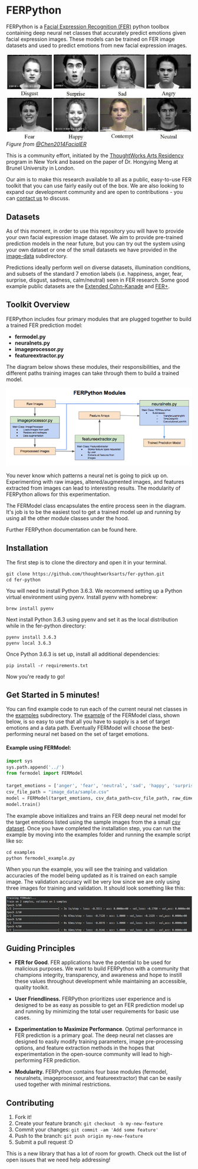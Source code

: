 # FERPython
FERPython is a [Facial Expression Recognition (FER)](https://en.wikipedia.org/wiki/Emotion_recognition) python toolbox containing deep neural net classes that accurately predict emotions given facial expression images. These models can be trained on FER image datasets and used to predict emotions from new facial expression images.

![Labeled FER Images](readme_docs/labeled_images.png "Labeled Facial Expression Images")
*Figure from [@Chen2014FacialER]*

This is a community effort, initiated by the [ThoughtWorks Arts Residency](https://thoughtworksarts.io/) program in New York and based on the paper of Dr. Hongying Meng at Brunel University in London. 

Our aim is to make this research available to all as a public, easy-to-use FER toolkit that you can use fairly easily out of the box. We are also looking to expand our development community and are open to contributions - you can [contact us](mailto:aperez@thoughtworks.com) to discuss.

## Datasets

As of this moment, in order to use this repository you will have to provide your own facial expression image dataset. We aim to provide pre-trained prediction models in the near future, but you can try out the system using your own dataset or one of the small datasets we have provided in the [image-data](image-data) subdirectory.

Predictions ideally perform well on diverse datasets, illumination conditions, and subsets of the standard 7 emotion labels (i.e. happiness, anger, fear, surprise, disgust, sadness, calm/neutral) seen in FER research. Some good example public datasets are the [Extended Cohn-Kanade](http://www.consortium.ri.cmu.edu/ckagree/) and [FER+](https://github.com/Microsoft/FERPlus).

## Toolkit Overview

FERPython includes four primary modules that are plugged together to build a trained FER prediction model:

- __fermodel.py__
- __neuralnets.py__
- __imageprocessor.py__
- __featureextractor.py__

The diagram below shows these modules, their responsibilities, and the different paths training images can take through them to build a trained model. 

![FERPython Modules](readme_docs/module_diagram.png "FERPython Modules")

You never know which patterns a neural net is going to pick up on. Experimenting with raw images, altered/augmented images, and features extracted from images can lead to interesting results. The modularity of FERPython allows for this experimentation.

The FERModel class encapsulates the entire process seen in the diagram. It's job is to be the easiest tool to get a trained model up and running by using all the other module classes under the hood.

Further FERPython documentation can be found here.

## Installation

The first step is to clone the directory and open it in your terminal.

```
git clone https://github.com/thoughtworksarts/fer-python.git
cd fer-python
```

You will need to install Python 3.6.3. We recommend setting up a Python virtual environment using pyenv. Install pyenv with homebrew:

```
brew install pyenv
```

Next install Python 3.6.3 using pyenv and set it as the local distribution while in the fer-python directory:
```
pyenv install 3.6.3
pyenv local 3.6.3
```
 
Once Python 3.6.3 is set up, install all additional dependencies:

```
pip install -r requirements.txt
```

Now you're ready to go!

## Get Started in 5 minutes!

You can find example code to run each of the current neural net classes in the [examples](examples) subdirectory. The [example](examples/fermodel_example.py) of the FERModel class, shown below, is so easy to use that all you have to supply is a set of target emotions and a data path. Eventually FERModel will choose the best-performing neural net based on the set of target emotions.

#### Example using FERModel:

```python
import sys
sys.path.append('../')
from fermodel import FERModel

target_emotions = ['anger', 'fear', 'neutral', 'sad', 'happy', 'surprise', 'disgust']
csv_file_path = "image_data/sample.csv"
model = FERModel(target_emotions, csv_data_path=csv_file_path, raw_dimensions=(48,48), csv_image_col=1, csv_label_col=0, verbose=True)
model.train()
```

The example above initializes and trains an FER deep neural net model for the target emotions listed using the sample images from the a small [csv dataset](examples/image_data/sample.csv). Once you have completed the installation step, you can run the example by moving into the examples folder and running the example script like so:

```
cd examples
python fermodel_example.py
```

When you run the example, you will see the training and validation accuracies of the model being updated as it is trained on each sample image. The validation accuracy will be very low since we are only using three images for training and validation. It should look something like this:

![FERModel Training Output](readme_docs/sample_fermodel_output.png "FERModel Training Output")

## Guiding Principles

- __FER for Good__. FER applications have the potential to be used for malicious purposes. We want to build FERPython with a community that champions integrity, transparency, and awareness and hope to instill these values throughout development while maintaining an accessible, quality toolkit.

- __User Friendliness.__ FERPython prioritizes user experience and is designed to be as easy as possible to get an FER prediction model up and running by minimizing the total user requirements for basic use cases.

- __Experimentation to Maximize Performance__. Optimal performance in FER prediction is a primary goal. The deep neural net classes are designed to easily modify training parameters, image pre-processing options, and feature extraction methods in the hopes that experimentation in the open-source community will lead to high-performing FER prediction.

- __Modularity.__ FERPython contains four base modules (fermodel, neuralnets, imageprocessor, and featureextractor) that can be easily used together with minimal restrictions. 

## Contributing

1. Fork it!
2. Create your feature branch: `git checkout -b my-new-feature`
3. Commit your changes: `git commit -am 'Add some feature'`
4. Push to the branch: `git push origin my-new-feature`
5. Submit a pull request :D

This is a new library that has a lot of room for growth. Check out the list of open issues that we need help addressing! 


[@Chen2014FacialER]: https://www.semanticscholar.org/paper/Facial-Expression-Recognition-Based-on-Facial-Comp-Chen-Chen/677ebde61ba3936b805357e27fce06c44513a455 "Facial Expression Recognition Based on Facial Components Detection and HOG Features"